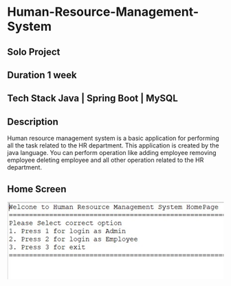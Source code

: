 # Human-Resource-Management-System

## Solo Project
## Duration 1 week
## Tech Stack Java | Spring Boot | MySQL 
## Description
Human resource management system is a basic application for performing all the task related to the HR department. This application is created by the java language. You can perform operation like adding employee removing employee deleting employee and all other operation related to the HR department.

## Home Screen
![](https://github.com/Mozakir178/Human-Resource-Management-System/blob/main/Human-Resource-Management-System/src/com/hrms/source/homepage.jpg)
